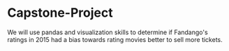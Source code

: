 # Capstone-Project

We will use  pandas and visualization skills to determine if Fandango's ratings in 2015 had a bias towards rating movies better to sell more tickets.
